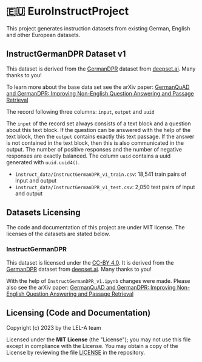 # 🇪🇺 EuroInstructProject
This project generates instruction datasets from existing German, English and other European datasets.

## InstructGermanDPR Dataset v1
This dataset is derived from the [GermanDPR](https://www.deepset.ai/germanquad)
dataset from [deepset.ai](https://www.deepset.ai/).
Many thanks to you!

To learn more about the base data set see the arXiv paper:
[GermanQuAD and GermanDPR: Improving Non-English Question Answering and Passage Retrieval](https://arxiv.org/abs/2104.12741)

The record following three columns: `input`, `output` and `uuid`

The `input` of the record set always consists of a text block and a question about this text block.
If the question can be answered with the help of the text block,
then the `output` contains exactly this text passage.
If the answer is not contained in the text block,
then this is also communicated in the output.
The number of positive responses and the number of negative responses are exactly balanced.
The column `uuid` contains a uuid generated with `uuid.uuid4()`.

- `instruct_data/InstructGermanDPR_v1_train.csv`: 18,541 train pairs of input and output
- `instruct_data/InstructGermanDPR_v1_test.csv`: 2,050 test pairs of input and output

## Datasets Licensing
The code and documentation of this project are under MIT license.
The licenses of the datasets are stated below.

### InstructGermanDPR
This dataset is licensed under the [CC-BY 4.0](https://creativecommons.org/licenses/by/4.0/).
It is derived from the [GermanDPR](https://www.deepset.ai/germanquad)
dataset from [deepset.ai](https://www.deepset.ai/).
Many thanks to you!

With the help of `InstructGermanDPR_v1.ipynb` changes were made.
Please also see the arXiv paper:
[GermanQuAD and GermanDPR: Improving Non-English Question Answering and Passage Retrieval](https://arxiv.org/abs/2104.12741)

## Licensing (Code and Documentation)
Copyright (c) 2023 by the LEL-A team

Licensed under the **MIT License** (the "License"); you may not use this file except in compliance with the License.
You may obtain a copy of the License by reviewing the file
[LICENSE](https://raw.githubusercontent.com/LEL-A/EuroInstructProject/main/LICENSE) in the repository.
